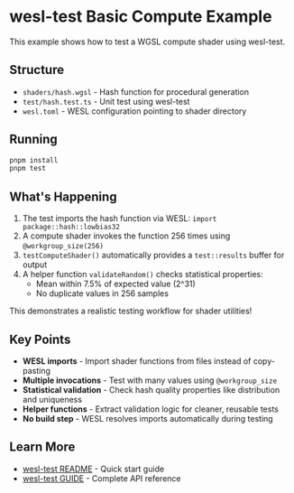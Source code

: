 # wesl-test Basic Compute Example

This example shows how to test a WGSL compute shader using wesl-test.

## Structure

- `shaders/hash.wgsl` - Hash function for procedural generation
- `test/hash.test.ts` - Unit test using wesl-test
- `wesl.toml` - WESL configuration pointing to shader directory

## Running

```bash
pnpm install
pnpm test
```

## What's Happening

1. The test imports the hash function via WESL: `import package::hash::lowbias32`
2. A compute shader invokes the function 256 times using `@workgroup_size(256)`
3. `testComputeShader()` automatically provides a `test::results` buffer for output
4. A helper function `validateRandom()` checks statistical properties:
   - Mean within 7.5% of expected value (2^31)
   - No duplicate values in 256 samples

This demonstrates a realistic testing workflow for shader utilities!

## Key Points

- **WESL imports** - Import shader functions from files instead of copy-pasting
- **Multiple invocations** - Test with many values using `@workgroup_size`
- **Statistical validation** - Check hash quality properties like distribution and uniqueness
- **Helper functions** - Extract validation logic for cleaner, reusable tests
- **No build step** - WESL resolves imports automatically during testing

## Learn More

- [wesl-test README](../../packages/wesl-debug/README.md) - Quick start guide
- [wesl-test GUIDE](../../packages/wesl-debug/GUIDE.md) - Complete API reference
